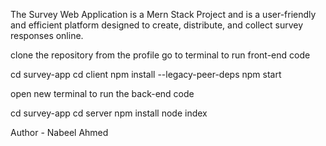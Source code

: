 The Survey Web Application is a Mern Stack Project and is a user-friendly and efficient platform designed to create, distribute, and collect survey responses online.

clone the repository from the profile
go to terminal to run front-end code

cd survey-app
cd client
npm install --legacy-peer-deps
npm start

open new terminal to run the back-end code

cd survey-app
cd server
npm install
node index

Author - Nabeel Ahmed
